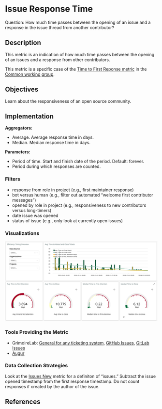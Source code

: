 # Issue Response Time

Question: How much time passes between the opening of an issue and a response in the issue thread from another contributor?

## Description
This metric is an indication of how much time passes between the opening of an issues and a response from other contributors. 

This metric is a specific case of the [Time to First Reponse metric](https://github.com/chaoss/wg-common/blob/master/focus-areas/when/time-to-first-response.md) in the [Common working group](https://github.com/chaoss/wg-common). 


## Objectives
Learn about the responsiveness of an open source community. 

## Implementation

**Aggregators:**
* Average. Average response time in days.
* Median. Median response time in days. 

**Parameters:**
* Period of time. Start and finish date of the period. Default: forever.
*  Period during which responses are counted.

### Filters
* response from role in project (e.g., first maintainer response)
* bot versus human (e.g., filter out automated “welcome first contributor messages”)
* opened by role in project (e.g., responsiveness to new contributors versus long-timers)
* date issue was opened
* status of issue (e.g., only look at currently open issues)

### Visualizations
![Example visualization from GrimoireLab](images/issue_response_duration_grimoirelab.png)

### Tools Providing the Metric 
* GrimoireLab: [General for any ticketing system](https://chaoss.github.io/grimoirelab-sigils/panels/efficiency-timing-overview/), [GitHub Issues](https://chaoss.github.io/grimoirelab-sigils/panels/github-issues-efficiency/), [GitLab Issues](https://chaoss.github.io/grimoirelab-sigils/panels/gitlab-issues-efficiency/)
* [Augur](http://augur.osshealth.io/api_docs/#api-Evolution-Issue_Response_Time_Repo_)

### Data Collection Strategies

Look at the [Issues New](https://github.com/chaoss/wg-evolution/blob/master/metrics/Issues_New.md) metric for a definiton of “issues.” Subtract the issue opened timestamp from the first response timestamp. Do not count responses if created by the author of the issue.

## References
